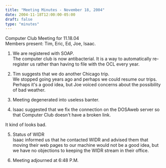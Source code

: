 ```yaml
---
title: "Meeting Minutes - November 18, 2004"
date: 2004-11-18T12:00:00-05:00
draft: false
type: "minutes"
---
```


Computer Club Meeting for 11.18.04 <br>
Members present: Tim, Eric, Ed, Joe, Isaac.<p>

1) We are registered with SOAP.<br>
The computer club is now antibacterial.  It is a way to automatically
re-register us rather than having to file with the OCL every year. <p>

2) Tim suggests that we do another Chicago trip.<br>
We stopped going years ago and perhaps we could resume our trips.  Perhaps it's
a good idea, but Joe voiced concerns about the possibility of bad weather.<p>

3) Meeting degenerated into useless banter. <p>

4) Isaac suggested that we fix the connection on the DOSAweb server so that
Computer Club doesn't have a broken link.<br>

It kind of looks bad.<p>

5) Status of WIDR<br>
Isaac informed us that he contacted WIDR and advised them that moving their web
pages to our machine would not be a good idea, but we have no objections to
keeping the WIDR stream in their office.<p>

6) Meeting adjourned at 6:48 P.M.

